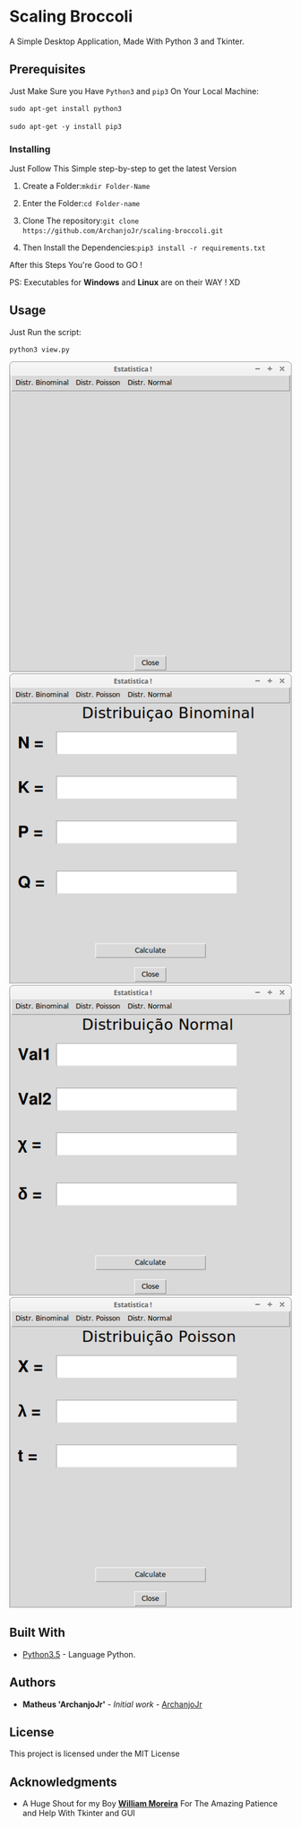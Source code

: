 # Scaling Broccoli

A Simple Desktop Application, Made With Python 3  and Tkinter.

## Prerequisites

Just Make Sure you Have `Python3` and `pip3` On Your Local Machine: 

```
sudo apt-get install python3

sudo apt-get -y install pip3
```

### Installing

Just Follow This Simple step-by-step to get the latest Version

1. Create a Folder:`mkdir Folder-Name`
	
2. Enter the Folder:`cd Folder-name`
	
3. Clone The repository:`git clone https://github.com/ArchanjoJr/scaling-broccoli.git`
	
4. Then Install the Dependencies:`pip3 install -r requirements.txt`


After this Steps You're Good to GO ! 

PS: Executables for **Windows** and **Linux** are on their WAY ! XD
## Usage

Just Run the script:
```
python3 view.py
```
![Main](https://github.com/ArchanjoJr/scaling-broccoli/blob/master/pics/mainView.png)
![Binomial](https://github.com/ArchanjoJr/scaling-broccoli/blob/master/pics/Binomial%20Distribution.png)
![Normal](https://github.com/ArchanjoJr/scaling-broccoli/blob/master/pics/Normal%20Distribution.png)
![Poisson](https://github.com/ArchanjoJr/scaling-broccoli/blob/master/pics/Python%20Distribution.png)
## Built With

* [Python3.5](http://www.dropwizard.io/1.0.2/docs/) - Language Python.

## Authors

* **Matheus 'ArchanjoJr'** - *Initial work* - [ArchanjoJr](https://github.com/ArchanjoJr)

## License

This project is licensed under the MIT License

## Acknowledgments

* A Huge Shout for my Boy **[William Moreira](https://github.com/willmoreira)** For The Amazing Patience and Help With Tkinter and GUI
